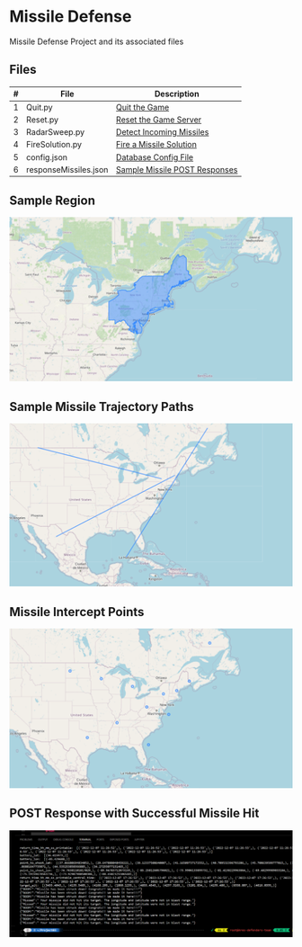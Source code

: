 # Missile Defense
Missile Defense Project and its associated files

## Files

|   #   | File          | Description                                 |
| :---: | --------------- | ------------------------------------------- |
|   1   | Quit.py   | [Quit the Game](https://github.com/Byron-Dowling/5443-Spatial-DB-Dowling/blob/main/Assignments/Missile%20Defense/quit.py)          |
|   2   | Reset.py | [Reset the Game Server](https://github.com/Byron-Dowling/5443-Spatial-DB-Dowling/blob/main/Assignments/Missile%20Defense/Reset.py)  |
|   3   | RadarSweep.py | [Detect Incoming Missiles](https://github.com/Byron-Dowling/5443-Spatial-DB-Dowling/blob/main/Assignments/Missile%20Defense/RadarSweep.py) |
|   4   | FireSolution.py    | [Fire a Missile Solution](https://github.com/Byron-Dowling/5443-Spatial-DB-Dowling/blob/main/Assignments/Missile%20Defense/FireSolution.py)   |
|   5   | config.json    | [Database Config File](https://github.com/Byron-Dowling/5443-Spatial-DB-Dowling/blob/main/Assignments/Missile%20Defense/config.json)   |
|   6   | responseMissiles.json    | [Sample Missile POST Responses](https://github.com/Byron-Dowling/5443-Spatial-DB-Dowling/blob/main/Assignments/Missile%20Defense/responseMissiles.json)   |

## Sample Region
![SR](https://github.com/Byron-Dowling/Assets/blob/main/Images/Defense%20REgion.png?raw=true)

## Sample Missile Trajectory Paths
![MTP](https://github.com/Byron-Dowling/Assets/blob/main/Images/Missile%20trajectory.png?raw=true)

## Missile Intercept Points
![MIPS](https://github.com/Byron-Dowling/Assets/blob/main/Images/Missile%20Intercept%20Points.png?raw=true)

## POST Response with Successful Missile Hit
![MH](https://github.com/Byron-Dowling/Assets/blob/main/Images/Missile%20Hit%20Message.png?raw=true)
